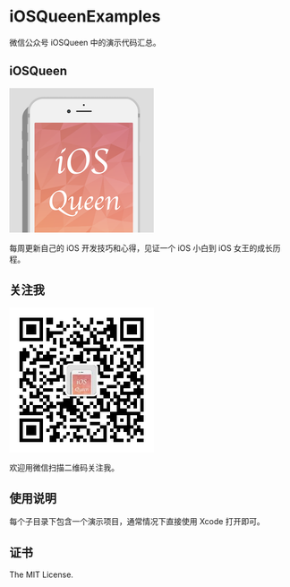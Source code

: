 # iOSQueenExamples

微信公众号 iOSQueen 中的演示代码汇总。

## iOSQueen

![iOSQueen](iOSQueen.png)

每周更新自己的 iOS 开发技巧和心得，见证一个 iOS 小白到 iOS 女王的成长历程。

## 关注我

![iOSQueen-WeChat-QRCode](iOSQueen-WeChat-QRCode.png)

欢迎用微信扫描二维码关注我。

## 使用说明

每个子目录下包含一个演示项目，通常情况下直接使用 Xcode 打开即可。

## 证书

The MIT License.